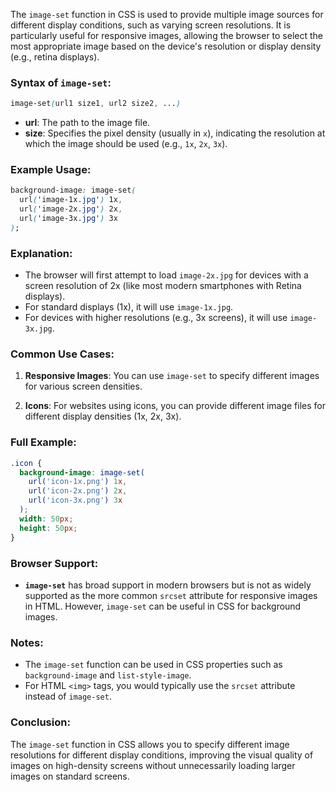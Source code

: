 The `image-set` function in CSS is used to provide multiple image sources for different display conditions, such as varying screen resolutions. It is particularly useful for responsive images, allowing the browser to select the most appropriate image based on the device's resolution or display density (e.g., retina displays).

### Syntax of `image-set`:

```css
image-set(url1 size1, url2 size2, ...)
```

- **url**: The path to the image file.
- **size**: Specifies the pixel density (usually in `x`), indicating the resolution at which the image should be used (e.g., `1x`, `2x`, `3x`).

### Example Usage:

```css
background-image: image-set(
  url('image-1x.jpg') 1x,
  url('image-2x.jpg') 2x,
  url('image-3x.jpg') 3x
);
```

### Explanation:
- The browser will first attempt to load `image-2x.jpg` for devices with a screen resolution of 2x (like most modern smartphones with Retina displays).
- For standard displays (1x), it will use `image-1x.jpg`.
- For devices with higher resolutions (e.g., 3x screens), it will use `image-3x.jpg`.

### Common Use Cases:
1. **Responsive Images**: You can use `image-set` to specify different images for various screen densities.
   
2. **Icons**: For websites using icons, you can provide different image files for different display densities (1x, 2x, 3x).

### Full Example:

```css
.icon {
  background-image: image-set(
    url('icon-1x.png') 1x,
    url('icon-2x.png') 2x,
    url('icon-3x.png') 3x
  );
  width: 50px;
  height: 50px;
}
```

### Browser Support:
- **`image-set`** has broad support in modern browsers but is not as widely supported as the more common `srcset` attribute for responsive images in HTML. However, `image-set` can be useful in CSS for background images.

### Notes:
- The `image-set` function can be used in CSS properties such as `background-image` and `list-style-image`.
- For HTML `<img>` tags, you would typically use the `srcset` attribute instead of `image-set`.

### Conclusion:
The `image-set` function in CSS allows you to specify different image resolutions for different display conditions, improving the visual quality of images on high-density screens without unnecessarily loading larger images on standard screens.